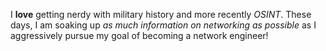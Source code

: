 I **love** getting nerdy with military history and more recently *OSINT*. These days, I am soaking up *as much information on networking as possible* as I aggressively pursue my goal of becoming a network engineer! 
